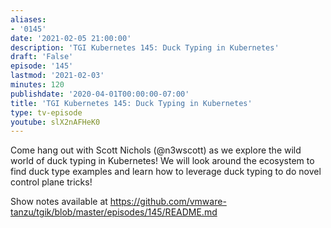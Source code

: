 ```yaml
---
aliases:
- '0145'
date: '2021-02-05 21:00:00'
description: 'TGI Kubernetes 145: Duck Typing in Kubernetes'
draft: 'False'
episode: '145'
lastmod: '2021-02-03'
minutes: 120
publishdate: '2020-04-01T00:00:00-07:00'
title: 'TGI Kubernetes 145: Duck Typing in Kubernetes'
type: tv-episode
youtube: slX2nAFHeK0
---
```


Come hang out with Scott Nichols (@n3wscott) as we explore the wild world of duck typing in Kubernetes! We will look around the ecosystem to find duck type examples and learn how to leverage duck typing to do novel control plane tricks!

Show notes available at https://github.com/vmware-tanzu/tgik/blob/master/episodes/145/README.md
